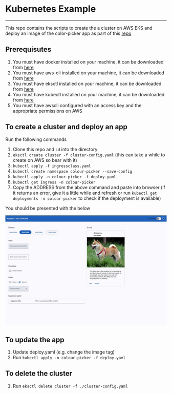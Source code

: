 # Kubernetes Example
---

This repo contains the scripts to create the a cluster on AWS EKS and deploy an image of the color-picker app as part of this [repo](https://github.com/SamEdwardsWEG/angular-theme-picker)


## Prerequisutes

1. You must have docker installed on your machine, it can be downloaded from [here](https://www.docker.com/get-started/)
2. You must have aws-cli installed on your machine, it can be downloaded from [here](https://docs.aws.amazon.com/cli/latest/userguide/getting-started-install.html)
3. You must have eksctl installed on your machine, it can be downloaded from [here](https://eksctl.io/installation/)
4. You must have kubectl installed on your machine, it can be downloaded from [here](https://kubernetes.io/docs/tasks/tools/)
5. You must have awscli configured with an access key and the appropriate permissions on AWS

## To create a cluster and deploy an app

Run the following commands

1. Clone this repo and `cd` into the directory
2. `eksctl create cluster -f cluster-config.yaml` (this can take a while to create on AWS so bear with it)
3. `kubectl apply -f ingressclass.yaml`
4. `kubectl create namespace colour-picker --save-config`
5. `kubectl apply -n colour-picker -f deploy.yaml`
6. `kubectl get ingress -n colour-picker`
7. Copy the ADDRESS from the above command and paste into browser (if it returns an error, give it a little while and refresh or run `kubectl get deployments -n colour-picker` to check if the deployment is available)

You should be presented with the below

![Screenshot](./screenshot.JPG)

## To update the app

1. Update deploy.yaml (e.g. change the image tag)
2. Run `kubectl apply -n colour-picker -f deploy.yaml`

## To delete the cluster

1. Run `eksctl delete cluster -f ./cluster-config.yaml`